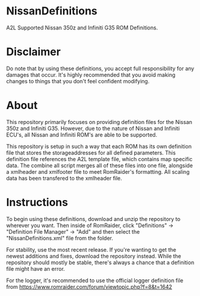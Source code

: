 # NissanDefinitions
A2L Supported Nissan 350z and Infiniti G35 ROM Definitions. 

# Disclaimer
Do note that by using these definitions, you accept full responsibility for any damages that occur. It's highly recommended that you avoid making changes to things that you don't feel confident modifying.

# About
This repository primarily focuses on providing definition files for the Nissan 350z and Infiniti G35. However, due to the nature of Nissan and Infiniti ECU's, all Nissan and Infiniti ROM's are able to be supported. 

This repository is setup in such a way that each ROM has its own definition file that stores the storageaddresses for all defined parameters. This definition file references the A2L template file, which contains map specific data. The combine all script merges all of these files into one file, alongside a xmlheader and xmlfooter file to meet RomRaider's formatting. All scaling data has been transfered to the xmlheader file. 

# Instructions 
To begin using these definitions, download and unzip the repository to wherever you want. Then inside of RomRaider, click "Definitions" -> "Definition File Manager" -> "Add" and then select the "NissanDefinitions.xml" file from the folder. 

For stability, use the most recent release. If you're wanting to get the newest additions and fixes, download the repository instead. While the repository should mostly be stable, there's always a chance that a definition file might have an error. 

For the logger, it's recommended to use the official logger definition file from https://www.romraider.com/forum/viewtopic.php?f=8&t=1642 

